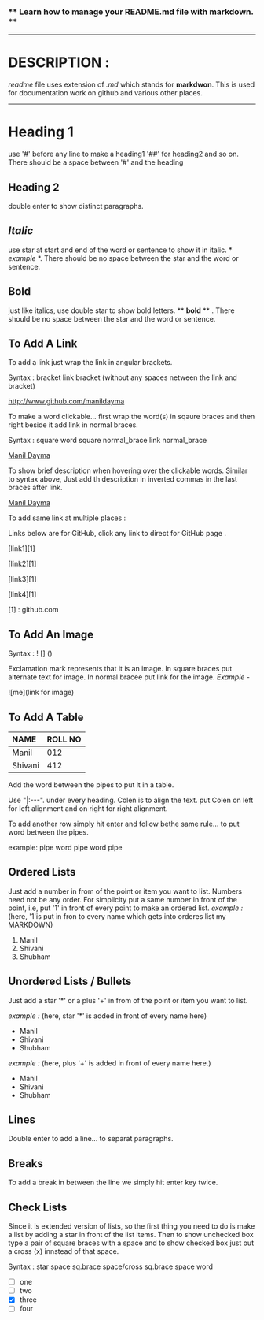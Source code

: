 ### ** **Learn how to manage your README.md file with markdown.** **
-----

# DESCRIPTION :

*readme* file uses extension of *.md* which stands for **markdwon**. This is used for documentation work on github and various other  places.

-----


# Heading 1 

use '#' before any line to make a heading1 '##' for heading2 and so on. There should be a space between '#' and the heading

## Heading 2

double enter to show distinct paragraphs. 

## *Italic*
use star at start and end of the word or sentence to show it in italic. * *example* *. There should be no space between the star and the word or sentence.

## **Bold**

just like italics, use double star to show bold letters.  ** **bold** ** . There should be no space between the star and the word or sentence.

## **To Add A Link**

To add a link just wrap the link in angular brackets.

Syntax :  bracket link bracket  (without any spaces netween the link and bracket)

<http://www.github.com/manildayma>

To make a word clickable... first wrap the word(s) in sqaure braces and then right beside it add link in normal braces.

Syntax :  square word square normal_brace link normal_brace

[Manil Dayma](http://www.github.com/manildayma)

To show brief description when hovering over the clickable words. Similar to syntax above, Just add th description in inverted commas in the last braces after link.

[Manil Dayma](http://www.github.com/manildayma "This is my GitHub profile" )

To add same link at multiple places : 

Links below are for GitHub, click any link to direct for GitHub page .

[link1][1]

[link2][1]

[link3][1]

[link4][1]


[1] : github.com

## **To Add An Image**

Syntax :   ! [] () 

Exclamation mark represents that it is an image. In square braces put alternate text for image. In normal bracee put link for the image.
*Example -*

![me](link for image)



## **To Add A Table**

|NAME|ROLL NO|
|:----|:----|
|Manil|012|
|Shivani|412|

Add the word between the pipes to put it in a table. 

Use "|:---". under every heading. Colen is to align the text. put Colen on left for left alignment and on right for right
alignment. 

To add another row simply hit enter and follow bethe same rule... to put word between the pipes.

example:  pipe word pipe word pipe


## Ordered Lists

Just add a number in from of the point or item you want to list. Numbers need not be any order. For simplicity put a same number in front of the point, i.e, put '1' in front of every point to make an ordered list.
*example :*  (here, '1'is put in fron to every name which gets into orderes list my MARKDOWN)  


1. Manil
1. Shivani
1. Shubham



## Unordered Lists / Bullets

Just add a star '*' or a plus '+' in from of the point or item you want to list.

*example :* (here, star '*' is added in front of every name here)

* Manil
* Shivani
* Shubham

*example :* (here, plus '+' is added in front of every name here.)

+ Manil
+ Shivani
+ Shubham



## **Lines**

Double enter to add a line... to separat paragraphs. 


## **Breaks**

To add a break in between the line we simply hit enter key twice. 


## **Check Lists**

Since it is extended version of lists, so the first thing you need to do is make  a list by adding a star in front of the list items. Then to show unchecked box type a pair of square braces with a space and to show checked box just out a cross (x) innstead of that space.

Syntax : star space sq.brace space/cross sq.brace space word



* [ ] one 
* [ ] two 
* [x] three
* [ ] four
